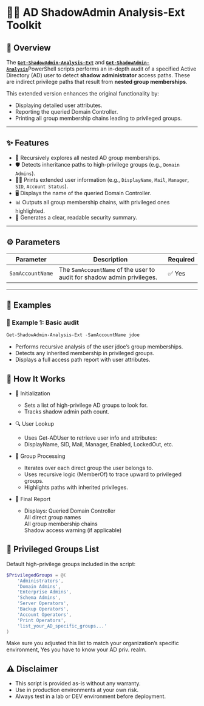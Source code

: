 # 🕵️‍♂️ AD ShadowAdmin Analysis-Ext Toolkit

## 📘 Overview

The [**`Get-ShadowAdmin-Analysis-Ext`**](https://github.com/maxzaikin/SecOps/blob/main/ps-scripts/Get-ShadowAdmin-Analysis-Ext.ps1) and [**`Get-ShadowAdmin-Analysis`**](https://github.com/maxzaikin/SecOps/blob/main/ps-scripts/Get-ShadowAdmin-Analysis.ps1)PowerShell scripts performs an in-depth audit of a specified Active Directory (AD) user to detect **shadow administrator** access paths. These are indirect privilege paths that result from **nested group memberships**.

This extended version enhances the original functionality by:

- Displaying detailed user attributes.
- Reporting the queried Domain Controller.
- Printing all group membership chains leading to privileged groups.

---

## ✨ Features

- 🔁 Recursively explores all nested AD group memberships.
- 🛡️ Detects inheritance paths to high-privilege groups (e.g., `Domain Admins`).
- 🧑‍💼 Prints extended user information (e.g., `DisplayName`, `Mail`, `Manager`, `SID`, `Account Status`).
- 🖥️ Displays the name of the queried Domain Controller.
- 📊 Outputs all group membership chains, with privileged ones highlighted.
- 🧾 Generates a clear, readable security summary.

---

## ⚙️ Parameters

| Parameter         | Description                                                             | Required |
|-------------------|-------------------------------------------------------------------------|----------|
| `SamAccountName`  | The `SamAccountName` of the user to audit for shadow admin privileges. | ✅ Yes   |

---

## 🚀 Examples

### 🔹 Example 1: Basic audit

```powershell
Get-ShadowAdmin-Analysis-Ext -SamAccountName jdoe
```

- Performs recursive analysis of the user jdoe’s group memberships.
- Detects any inherited membership in privileged groups.
- Displays a full access path report with user attributes.

## 🧠 How It Works

- 🔧 Initialization

  - Sets a list of high-privilege AD groups to look for.
  - Tracks shadow admin path count.

- 🔍 User Lookup
  - Uses Get-ADUser to retrieve user info and attributes:
  - DisplayName, SID, Mail, Manager, Enabled, LockedOut, etc.

- 🧱 Group Processing

  - Iterates over each direct group the user belongs to.
  - Uses recursive logic (MemberOf) to trace upward to privileged groups.
  - Highlights paths with inherited privileges.

- 📑 Final Report

  - Displays:
            Queried Domain Controller  
            All direct group names  
            All group membership chains  
            Shadow access warning (if applicable)  

## 🔐 Privileged Groups List

Default high-privilege groups included in the script:  

```powershell
$PrivilegedGroups = @(
    'Administrators',
    'Domain Admins',
    'Enterprise Admins',
    'Schema Admins',
    'Server Operators',
    'Backup Operators',
    'Account Operators',
    'Print Operators',
    'list_your_AD_specific_groups...'
)
```

Make sure you  adjusted this list to match your organization’s specific environment, Yes you have to know your AD priv. realm.

## ⚠️ Disclaimer

- This script is provided as-is without any warranty.
- Use in production environments at your own risk.
- Always test in a lab or DEV environment before deployment.

